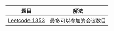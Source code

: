 |                             题目                             |                             解法                             |
| :----------------------------------------------------------: | :----------------------------------------------------------: |
| [Leetcode 1353](https://leetcode.cn/problems/maximum-number-of-events-that-can-be-attended/) | [最多可以参加的会议数目](https://github.com/pshijie/Java_interview_code/blob/main/Leetcode分类/贪心/最多可以参加的会议数目.java) |


